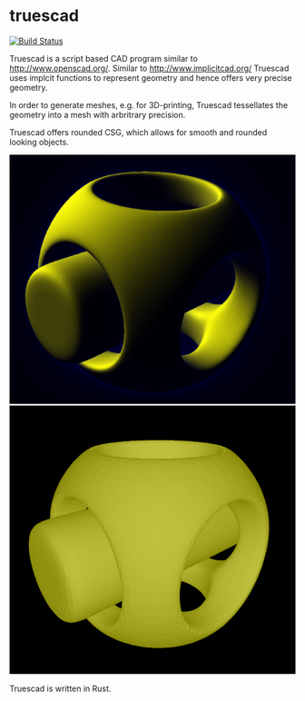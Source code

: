 # truescad
[![Build Status](https://travis-ci.org/hmeyer/truescad.svg?branch=master)](https://travis-ci.org/hmeyer/truescad)

Truescad is a script based CAD program similar to http://www.openscad.org/.
Similar to http://www.implicitcad.org/ Truescad uses implcit functions to represent geometry and hence offers very precise geometry.

In order to generate meshes, e.g. for 3D-printing, Truescad tessellates the geometry into a mesh with arbritrary precision.

Truescad offers rounded CSG, which allows for smooth and rounded looking objects.

![Alt text](doc/true_view.png "accurate geometry view")
![Alt text](doc/tessellated.png "generated mesh")

Truescad is written in Rust.
